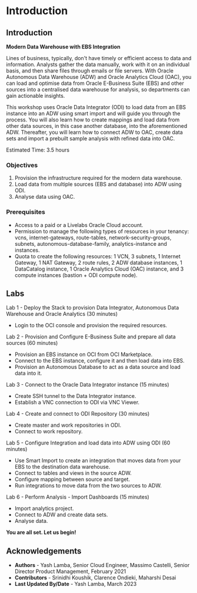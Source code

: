 # Introduction

## Introduction

**Modern Data Warehouse with EBS Integration**

Lines of business, typically, don't have timely or efficient access to data and information. Analysts gather the data manually, work with it on an individual basis, and then share files through emails or file servers. With Oracle Autonomous Data Warehouse (ADW) and Oracle Analytics Cloud (OAC), you can load and optimise data from Oracle E-Business Suite (EBS) and other sources into a centralised data warehouse for analysis, so departments can gain actionable insights.

This workshop uses Oracle Data Integrator (ODI) to load data from an EBS instance into an ADW using smart import and will guide you through the process. You will also learn how to create mappings and load data from other data sources, in this case another database, into the aforementioned ADW. Thereafter, you will learn how to connect ADW to OAC, create data sets and import a prebuilt sample analysis with refined data into OAC.

Estimated Time: 3.5 hours

### Objectives

1. Provision the infrastructure required for the modern data warehouse.
2. Load data from multiple sources (EBS and database) into ADW using ODI.
3. Analyse data using OAC.

### Prerequisites

- Access to a paid or a Livelabs Oracle Cloud account.
- Permission to manage the following types of resources in your tenancy: vcns, internet-gateways, route-tables, network-security-groups, subnets, autonomous-database-family, analytics-instance and instances.
- Quota to create the following resources: 1 VCN, 3 subnets, 1 Internet Gateway, 1 NAT Gateway, 2 route rules, 2 ADW database instances, 1 DataCatalog instance, 1 Oracle Analytics Cloud (OAC) instance, and 3 compute instances (bastion + ODI compute node).

## Labs
Lab 1 - Deploy the Stack to provision Data Integrator, Autonomous Data Warehouse and Oracle Analytics (30 minutes)

- Login to the OCI console and provision the required resources.

Lab 2 - Provision and Configure E-Business Suite and prepare all data sources (60 minutes)

- Provision an EBS instance on OCI from OCI Marketplace.
- Connect to the EBS instance, configure it and then load data into EBS.
- Provision an Autonomous Database to act as a data source and load data into it.

Lab 3 - Connect to the Oracle Data Integrator instance (15 minutes)

- Create SSH tunnel to the Data Integrator instance.
- Establish a VNC connection to ODI via VNC Viewer.

Lab 4 - Create and connect to ODI Repository (30 minutes)

- Create master and work repositories in ODI.
- Connect to work repository.

Lab 5 - Configure Integration and load data into ADW using ODI (60 minutes)

- Use Smart Import to create an integration that moves data from your EBS to the destination data warehouse.
- Connect to tables and views in the source ADW. 
- Configure mapping between source and target.
- Run integrations to move data from the two sources to ADW.

Lab 6 - Perform Analysis - Import Dashboards (15 minutes)

- Import analytics project.
- Connect to ADW and create data sets.
- Analyse data.

**You are all set. Let us begin!**

## Acknowledgements

 - **Authors** - Yash Lamba, Senior Cloud Engineer, Massimo Castelli, Senior Director Product Management, February 2021
 - **Contributors** - Srinidhi Koushik, Clarence Ondieki, Maharshi Desai
 - **Last Updated By/Date** - Yash Lamba, March 2023

